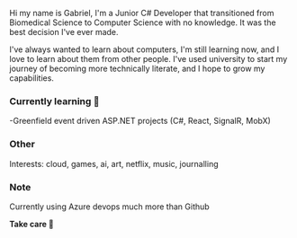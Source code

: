 Hi my name is Gabriel, I'm a Junior C# Developer that transitioned from Biomedical Science to Computer Science with no knowledge. It was the best decision I've ever made. 

I've always wanted to learn about computers, I'm still learning now, and I love to learn about them from other people. I've used university to start my journey of becoming more technically literate, and I hope to grow my capabilities.

### Currently learning 🌱
-Greenfield event driven ASP.NET projects (C#, React, SignalR, MobX)

### Other 
Interests: cloud, games, ai, art, netflix, music, journalling

### Note
Currently using Azure devops much more than Github

 **Take care 👋**


